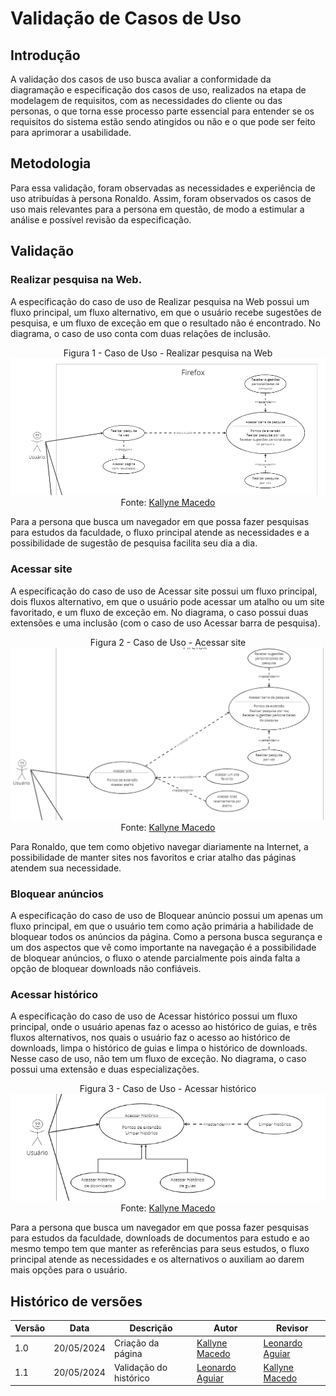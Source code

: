 # Validação de Casos de Uso

## Introdução

A validação dos casos de uso busca avaliar a conformidade da diagramação e especificação dos casos de uso, realizados na etapa de modelagem de requisitos, com as necessidades do cliente ou das personas, o que torna esse processo parte essencial para entender se os requisitos do sistema estão sendo atingidos ou não e o que pode ser feito para aprimorar a usabilidade.


## Metodologia

Para essa validação, foram observadas as necessidades e experiência de uso atribuídas à persona Ronaldo. Assim, foram observados os casos de uso mais relevantes para a persona em questão, de modo a estimular a análise e possível revisão da especificação.


## Validação

### Realizar pesquisa na Web.


A especificação do caso de uso de Realizar pesquisa na Web possui um fluxo principal, um fluxo alternativo, em que o usuário recebe sugestões de pesquisa, e um fluxo de exceção em que o resultado não é encontrado. No diagrama, o caso de uso conta com duas relações de inclusão.

<center>

Figura 1 - Caso de Uso - Realizar pesquisa na Web
![alt text](./assets/image.png)
Fonte: [Kallyne Macedo](https://github.com/kalipassos)

</center>

Para a persona que busca um navegador em que possa fazer pesquisas para estudos da faculdade, o fluxo principal atende as necessidades e a possibilidade de sugestão de pesquisa facilita seu dia a dia.

### Acessar site 

A especificação do caso de uso de Acessar site possui um fluxo principal, dois fluxos alternativo, em que o usuário pode acessar um atalho ou um site favoritado, e um fluxo de exceção em. No diagrama, o caso possui duas extensões e uma inclusão (com o caso de uso Acessar barra de pesquisa).

<center>

Figura 2 - Caso de Uso - Acessar site
![alt text](./assets/image-5.png)
Fonte: [Kallyne Macedo](https://github.com/kalipassos)

</center>

Para Ronaldo, que tem como objetivo navegar diariamente na Internet, a possibilidade de manter sites nos favoritos e criar atalho das páginas atendem sua necessidade. 

### Bloquear anúncios

A especificação do caso de uso de Bloquear anúncio possui um apenas um fluxo principal, em que o usuário tem como ação primária a habilidade de bloquear todos os anúncios da página. Como a persona busca segurança e um dos aspectos que vê como importante na navegação é a possibilidade de bloquear anúncios, o fluxo o atende parcialmente pois ainda falta a opção de bloquear downloads não confiáveis. 


### Acessar histórico

A especificação do caso de uso de Acessar histórico possui um fluxo principal, onde o usuário apenas faz o acesso ao histórico de guias, e três fluxos alternativos, nos quais o usuário faz o acesso ao histórico de downloads, limpa o histórico de guias e limpa o histórico de downloads. Nesse caso de uso, não tem um fluxo de exceção. No diagrama, o caso possui uma extensão e duas especializações. 

<center>

Figura 3 - Caso de Uso - Acessar histórico
![alt text](./assets/image-1.png)
Fonte: [Kallyne Macedo](https://github.com/kalipassos)

</center>

Para a persona que busca um navegador em que possa fazer pesquisas para estudos da faculdade, downloads de documentos para estudo e ao mesmo tempo tem que manter as referências para seus estudos, o fluxo principal atende as necessidades e os alternativos o auxiliam ao darem mais opções para o usuário.

## Histórico de versões

| Versão | Data       | Descrição         | Autor                                           | Revisor |
| ------ | ---------- | ----------------- | ----------------------------------------------- | ------- |
| 1.0    | 20/05/2024 | Criação da página | [Kallyne Macedo](https://github.com/kalipassos) |  [Leonardo Aguiar](https://github.com/Leonardo0o0)    |
| 1.1    | 20/05/2024 | Validação do histórico | [Leonardo Aguiar](https://github.com/Leonardo0o0) | [Kallyne Macedo](https://github.com/kalipassos)  |